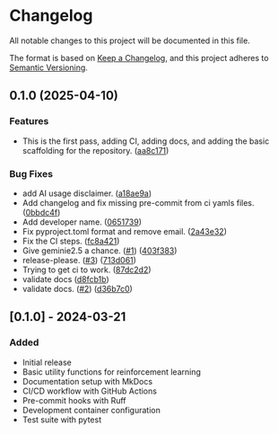 # Changelog

All notable changes to this project will be documented in this file.

The format is based on [Keep a Changelog](https://keepachangelog.com/en/1.0.0/),
and this project adheres to [Semantic Versioning](https://semver.org/spec/v2.0.0.html).

## 0.1.0 (2025-04-10)


### Features

* This is the first pass, adding CI, adding docs, and adding the basic scaffolding for the repository. ([aa8c171](https://github.com/ghiret/rl_resources/commit/aa8c171fd9d9d7572ff445852b58e3d196fc3207))


### Bug Fixes

* add AI usage disclaimer. ([a18ae9a](https://github.com/ghiret/rl_resources/commit/a18ae9a349caa3531e293f3c69d5c81fc1bf75b3))
* Add changelog and fix missing pre-commit from ci yamls files. ([0bbdc4f](https://github.com/ghiret/rl_resources/commit/0bbdc4f53f5c78e3e60e677988ea331c8d48eeb9))
* Add developer name. ([0651739](https://github.com/ghiret/rl_resources/commit/0651739fd2b01985ed095411cf8bc8e0a23c9e8e))
* Fix pyproject.toml format and remove email. ([2a43e32](https://github.com/ghiret/rl_resources/commit/2a43e32f72212158530cb0354e78cd4525312b69))
* Fix the CI steps. ([fc8a421](https://github.com/ghiret/rl_resources/commit/fc8a4215e78eb15243f8ee3750cc1525a53d08a9))
* Give geminie2.5 a chance. ([#1](https://github.com/ghiret/rl_resources/issues/1)) ([403f383](https://github.com/ghiret/rl_resources/commit/403f383861b7f6df97d2fcc78015d78a808a6506))
* release-please. ([#3](https://github.com/ghiret/rl_resources/issues/3)) ([713d061](https://github.com/ghiret/rl_resources/commit/713d0618bb8e94f4a7852f0737461f140c4fadfe))
* Trying to get ci to work. ([87dc2d2](https://github.com/ghiret/rl_resources/commit/87dc2d2871034da2cdfe1319bc1b7004ad4dd72c))
* validate docs ([d8fcb1b](https://github.com/ghiret/rl_resources/commit/d8fcb1b1a31b43d3e39fe2dfc48ffc8db1cf1df7))
* validate docs. ([#2](https://github.com/ghiret/rl_resources/issues/2)) ([d36b7c0](https://github.com/ghiret/rl_resources/commit/d36b7c0614087e0ee655bb8f7b952ab9949b00e3))

## [0.1.0] - 2024-03-21

### Added
- Initial release
- Basic utility functions for reinforcement learning
- Documentation setup with MkDocs
- CI/CD workflow with GitHub Actions
- Pre-commit hooks with Ruff
- Development container configuration
- Test suite with pytest
